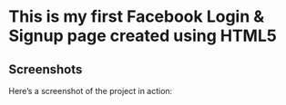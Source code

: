 # This is my first Facebook Login & Signup page created using HTML5 

## Screenshots

Here’s a screenshot of the project in action:

<img src="">